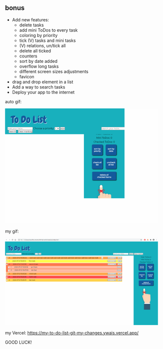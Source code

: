 
 ## bonus
 - Add new features:
   * delete tasks
   * add mini ToDos to every task
   * coloring by priority
   * tick (V) tasks and mini tasks
   * (V) relations, un/tick all
   * delete all ticked
   * counters
   * sort by date added
   * overflow long tasks
   * different screen sizes adjustments
   * favicon
- drag and drop element in a list
- Add a way to search tasks
- Deploy your app to the internet
 
 
 auto gif:
 
 ![auto gif](./readme-files/ui-testing-recording.gif)
 
 my gif:
 
 ![my gif](./readme-files/my_gif.gif)
  
 my Vercel:
 https://my-to-do-list-git-my-changes.ywais.vercel.app/
 
 
 
 
 
 GOOD LUCK!
